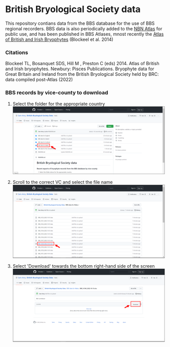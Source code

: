 # British Bryological Society data
This repository contians data from the BBS database for the use of BBS regional recorders. BBS data is also periodically added to the [NBN Atlas](https://registry.nbnatlas.org/public/show/dp74) for public use, and has been published in BBS Atlases, mnost recently the [Atlas of British and Irish Bryophytes](https://www.britishbryologicalsociety.org.uk/publications/atlas-of-british-and-irish-bryophytes/) (Blockeel et al. 2014) 

### Citations
Blockeel TL, Bosanquet SDS, Hill M , Preston C (eds) 2014. Atlas of British and Irish bryophytes. Newbury: Pisces Publications.
Bryophyte data for Great Britain and Ireland from the British Bryological Society held by BRC: data compiled post-Atlas (2022)

### BBS records by vice-county to download

1) Select the folder for the appropriate country
![Alt text](/step1.png?raw=true)

2) Scroll to the correct VC and select the file name
![Alt text](/step2.png?raw=true)

3) Select 'Download' towards the bottom right-hand side of the screen
![Alt text](/step3.png?raw=true)
